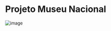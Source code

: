 # Projeto Museu Nacional

![image](https://user-images.githubusercontent.com/100040429/219752523-db23915f-6ce0-4b59-90a5-4d50f62f0e1c.png)
